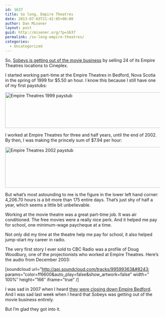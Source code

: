 ```yaml
---
id: 1637
title: So long, Empire Theatres
date: 2013-07-03T21:42:05+00:00
author: Dan Misener
layout: post
guid: http://misener.org/?p=1637
permalink: /so-long-empire-theatres/
categories:
  - Uncategorized
---
```

So, [Sobeys is getting out of the movie business](http://www.cbc.ca/news/business/story/2013/06/27/ns-sobeys-empire-theatre-atlantic-canada.html) by selling 24 of its Empire Theatres locations to Cineplex.

I started working part-time at the Empire Theatres in Bedford, Nova Scotia in the spring of 1999 for $5.50 an hour. I know this because I still have one of my first paystubs:

<img class="alignnone size-medium wp-image-1638" alt="Empire Theatres 1999 paystub" src="http://misener.org/wp-content/uploads/2013/07/Screenshot-2013-07-03-1011-PM-528x116.png" width="528" height="116" srcset="/wordpress/wp-content/uploads/2013/07/Screenshot-2013-07-03-1011-PM-528x116.png 528w, /wordpress/wp-content/uploads/2013/07/Screenshot-2013-07-03-1011-PM-1024x226.png 1024w, /wordpress/wp-content/uploads/2013/07/Screenshot-2013-07-03-1011-PM.png 1364w" sizes="(max-width: 528px) 100vw, 528px" />

I worked at Empire Theatres for three and half years, until the end of 2002. By then, I was making the princely sum of $7.94 per hour:

<img class="alignnone size-medium wp-image-1639" alt="Empire Theatres 2002 paystub" src="http://misener.org/wp-content/uploads/2013/07/Screenshot-2013-07-03-1012-PM-528x132.png" width="528" height="132" srcset="/wordpress/wp-content/uploads/2013/07/Screenshot-2013-07-03-1012-PM-528x132.png 528w, /wordpress/wp-content/uploads/2013/07/Screenshot-2013-07-03-1012-PM.png 715w" sizes="(max-width: 528px) 100vw, 528px" />

But what’s most astounding to me is the figure in the lower left hand corner: 4,206.70 hours is a bit more than 175 entire days. That’s just shy of half a year, which seems a little bit unbelievable.

Working at the movie theatre was a great part-time job. It was air conditioned. The free movies were a really nice perk. And it helped me pay for school, one minimum-wage paycheque at a time.

Not only did my time at the theatre help me pay for school, it also helped jump-start my career in radio.

The very first story I ever sold to CBC Radio was a profile of Doug Woodbury, one of the projectionists who worked at Empire Theatres. Here’s the audio from December 2003:

[soundcloud url=&#8221;http://api.soundcloud.com/tracks/99599363&#8243; params=&#8221;color=ff6600&auto\_play=false&show\_artwork=false&#8221; width=&#8221; 100%&#8221; height=&#8221;166&#8243; iframe=&#8221;true&#8221; /]

I was sad in 2007 when I heard [they were closing down Empire Bedford](http://www.halifaxnewsnet.ca/Living/2007-05-11/article-977914/Curtains-for-Bedfords-Empire-6-Theatres/1). And I was sad last week when I heard that Sobeys was getting out of the movie business entirely.

But I’m glad they got into it.